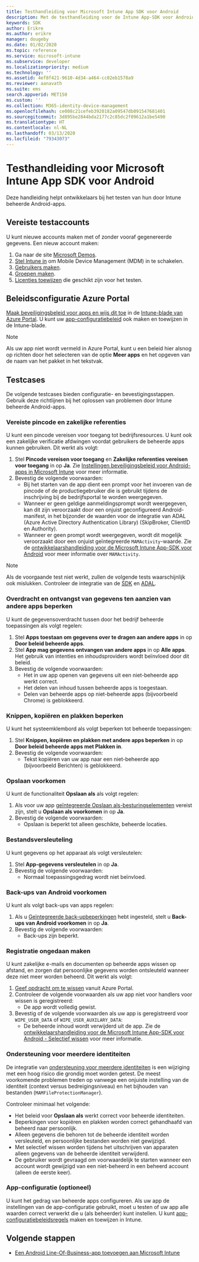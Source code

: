 ```yaml
---
title: Testhandleiding voor Microsoft Intune App SDK voor Android
description: Met de testhandleiding voor de Intune App-SDK voor Android kunt u uw door Intune beheerde Android-app testen.
keywords: SDK
author: Erikre
ms.author: erikre
manager: dougeby
ms.date: 01/02/2020
ms.topic: reference
ms.service: microsoft-intune
ms.subservice: developer
ms.localizationpriority: medium
ms.technology: ''
ms.assetid: 4ef8f421-9610-4d34-a464-cc02eb1578a9
ms.reviewer: aanavath
ms.suite: ems
search.appverid: MET150
ms.custom: ''
ms.collection: M365-identity-device-management
ms.openlocfilehash: ce008c21cefeb3920182a09547db091547681401
ms.sourcegitcommit: 3d895be2844bda2177c2c85dc2f09612a1be5490
ms.translationtype: HT
ms.contentlocale: nl-NL
ms.lasthandoff: 03/13/2020
ms.locfileid: "79343073"
---
```

# <a name="microsoft-intune-app-sdk-for-android-testing-guide"></a>Testhandleiding voor Microsoft Intune App SDK voor Android

Deze handleiding helpt ontwikkelaars bij het testen van hun door Intune beheerde Android-apps.  

## <a name="prerequisite-test-accounts"></a>Vereiste testaccounts
U kunt nieuwe accounts maken met of zonder vooraf gegenereerde gegevens. Een nieuw account maken:
1. Ga naar de site [Microsoft Demos](https://demos.microsoft.com/environments/create/tenant). 
2. [Stel Intune in](../fundamentals/setup-steps.md) om Mobile Device Management (MDM) in te schakelen.
3. [Gebruikers maken](../fundamentals/users-add.md).
4. [Groepen maken](../fundamentals/groups-add.md).
5. [Licenties toewijzen](../fundamentals/licenses-assign.md) die geschikt zijn voor het testen.


## <a name="azure-portal-policy-configuration"></a>Beleidsconfiguratie Azure Portal
[Maak beveiligingsbeleid voor apps en wijs dit toe](../apps/app-protection-policies.md) in de [Intune-blade van Azure Portal](https://portal.azure.com/?feature.customportal=false#blade/Microsoft_Intune_Apps/MainMenu/14/selectedMenuItem/Overview). U kunt uw [app-configuratiebeleid](../apps/app-configuration-policies-overview.md) ook maken en toewijzen in de Intune-blade.

> [!NOTE]
> Als uw app niet wordt vermeld in Azure Portal, kunt u een beleid hier alsnog op richten door het selecteren van de optie **Meer apps** en het opgeven van de naam van het pakket in het tekstvak.

## <a name="test-cases"></a>Testcases

De volgende testcases bieden configuratie- en bevestigingsstappen. Gebruik deze richtlijnen bij het oplossen van problemen door Intune beheerde Android-apps.

### <a name="required-pin-and-corporate-credentials"></a>Vereiste pincode en zakelijke referenties

U kunt een pincode vereisen voor toegang tot bedrijfsresources. U kunt ook een zakelijke verificatie afdwingen voordat gebruikers de beheerde apps kunnen gebruiken. Dit werkt als volgt:

1. Stel **Pincode vereisen voor toegang** en **Zakelijke referenties vereisen voor toegang** in op **Ja**. Zie [Instellingen beveiligingsbeleid voor Android-apps in Microsoft Intune](../apps/app-protection-policy-settings-android.md#access-requirements) voor meer informatie.
2. Bevestig de volgende voorwaarden:
    - Bij het starten van de app dient een prompt voor het invoeren van de pincode of de productiegebruiker die is gebruikt tijdens de inschrijving bij de bedrijfsportal te worden weergegeven.
    - Wanneer er geen geldige aanmeldingsprompt wordt weergegeven, kan dit zijn veroorzaakt door een onjuist geconfigureerd Android-manifest, in het bijzonder de waarden voor de integratie van ADAL (Azure Active Directory Authentication Library) (SkipBroker, ClientID en Authority).
    - Wanneer er geen prompt wordt weergegeven, wordt dit mogelijk veroorzaakt door een onjuist geïntegreerde `MAMActivity`-waarde. Zie de [ontwikkelaarshandleiding voor de Microsoft Intune App-SDK voor Android](app-sdk-android.md) voor meer informatie over `MAMActivity`.

> [!NOTE] 
> Als de voorgaande test niet werkt, zullen de volgende tests waarschijnlijk ook mislukken. Controleer de integratie van de [SDK](app-sdk-android.md#sdk-integration) en [ADAL](app-sdk-android.md#configure-azure-active-directory-authentication-library-adal).

### <a name="restrict-transferring-and-receiving-data-with-other-apps"></a>Overdracht en ontvangst van gegevens ten aanzien van andere apps beperken
U kunt de gegevensoverdracht tussen door het bedrijf beheerde toepassingen als volgt regelen:

1. Stel **Apps toestaan om gegevens over te dragen aan andere apps** in op **Door beleid beheerde apps**.
2. Stel **App mag gegevens ontvangen van andere apps** in op **Alle apps**. Het gebruik van intenties en inhoudsproviders wordt beïnvloed door dit beleid.
3. Bevestig de volgende voorwaarden:
    - Het in uw app openen van gegevens uit een niet-beheerde app werkt correct.
    - Het delen van inhoud tussen beheerde apps is toegestaan.
    - Delen van beheerde apps op niet-beheerde apps (bijvoorbeeld Chrome) is geblokkeerd.

### <a name="restrict-cut-copy-and-paste"></a>Knippen, kopiëren en plakken beperken
U kunt het systeemklembord als volgt beperken tot beheerde toepassingen:

1. Stel **Knippen, kopiëren en plakken met andere apps beperken** in op **Door beleid beheerde apps met Plakken in**.
2. Bevestig de volgende voorwaarden:
    - Tekst kopiëren van uw app naar een niet-beheerde app (bijvoorbeeld Berichten) is geblokkeerd.

### <a name="prevent-save"></a>Opslaan voorkomen
U kunt de functionaliteit **Opslaan als** als volgt regelen:

1. Als voor uw app [geïntegreerde Opslaan als-besturingselementen](app-sdk-android.md#example-determine-if-saving-to-device-or-cloud-storage-is-permitted) vereist zijn, stelt u **Opslaan als voorkomen** in op **Ja**.
2. Bevestig de volgende voorwaarden:
    - Opslaan is beperkt tot alleen geschikte, beheerde locaties.

### <a name="file-encryption"></a>Bestandsversleuteling
U kunt gegevens op het apparaat als volgt versleutelen:

1. Stel **App-gegevens versleutelen** in op **Ja**.
2. Bevestig de volgende voorwaarden:
    - Normaal toepassingsgedrag wordt niet beïnvloed.

### <a name="prevent-android-backups"></a>Back-ups van Android voorkomen
U kunt als volgt back-ups van apps regelen:

1. Als u [Geïntegreerde back-upbeperkingen](app-sdk-android.md#protecting-backup-data) hebt ingesteld, stelt u **Back-ups van Android voorkomen** in op **Ja**.
2. Bevestig de volgende voorwaarden:
    - Back-ups zijn beperkt.

### <a name="unenrollment"></a>Registratie ongedaan maken
U kunt zakelijke e-mails en documenten op beheerde apps wissen op afstand, en zorgen dat persoonlijke gegevens worden ontsleuteld wanneer deze niet meer worden beheerd. Dit werkt als volgt:

1. [Geef opdracht om te wissen](../apps/apps-selective-wipe.md) vanuit Azure Portal.
2. Controleer de volgende voorwaarden als uw app niet voor handlers voor wissen is geregistreerd:
    - De app wordt volledig gewist.
3. Bevestig of de volgende voorwaarden als uw app is geregistreerd voor `WIPE_USER_DATA` of `WIPE_USER_AUXILARY_DATA`:
    - De beheerde inhoud wordt verwijderd uit de app. Zie de [ontwikkelaarshandleiding voor de Microsoft Intune App-SDK voor Android - Selectief wissen](app-sdk-android.md#selective-wipe) voor meer informatie.

### <a name="multi-identity-support"></a>Ondersteuning voor meerdere identiteiten
De integratie van [ondersteuning voor meerdere identiteiten](app-sdk-android.md#multi-identity-optional) is een wijziging met een hoog risico die grondig moet worden getest. De meest voorkomende problemen treden op vanwege een onjuiste instelling van de identiteit (context versus bedreigingsniveau) en het bijhouden van bestanden (`MAMFileProtectionManager`).

Controleer minimaal het volgende:

- Het beleid voor **Opslaan als** werkt correct voor beheerde identiteiten.
- Beperkingen voor kopiëren en plakken worden correct gehandhaafd van beheerd naar persoonlijk.
- Alleen gegevens die behoren tot de beheerde identiteit worden versleuteld, en persoonlijke bestanden worden niet gewijzigd.
- Met selectief wissen worden tijdens het uitschrijven van apparaten alleen gegevens van de beheerde identiteit verwijderd.
- De gebruiker wordt gevraagd om voorwaardelijk te starten wanneer een account wordt gewijzigd van een niet-beheerd in een beheerd account (alleen de eerste keer).

### <a name="app-configuration-optional"></a>App-configuratie (optioneel)
U kunt het gedrag van beheerde apps configureren. Als uw app de instellingen van de app-configuratie gebruikt, moet u testen of uw app alle waarden correct verwerkt die u (als beheerder) kunt instellen. U kunt [app-configuratiebeleidsregels](../apps/app-configuration-policies-overview.md) maken en toewijzen in Intune.

## <a name="next-steps"></a>Volgende stappen

- [Een Android Line-Of-Business-app toevoegen aan Microsoft Intune](../apps/lob-apps-android.md)
